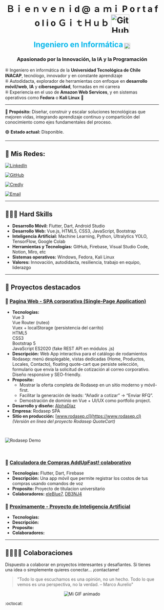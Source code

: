 <div align="center">
  <h1>
    <alt="AlphaDiaz"> Ｂｉｅｎｖｅｎｉd @ ａ ｍｉ P o r t a f o l i o ＧｉｔＨｕｂ 
<a href="https://github.com/FelipeDiazCampos/web_rodasep/tree/main/client_frontend" target="_blank">
  <img
    src="https://cdn3d.iconscout.com/3d/free/thumb/free-github-3d-icon-download-in-png-blend-fbx-gltf-file-formats--logo-social-media-pack-logos-icons-6491025.png"
    alt="GitHub Icono"
    style="width:60px; vertical-align:middle;" 
  >
</a>
  </h1>

  <h3>
    <span style="color:#00b7eb; font-weight:bold; font-size:1.5em;">Ingeniero en Informática</span>
    <img src="https://cdn-icons-png.flaticon.com/512/11820/11820285.png" alt="Verificado" style="width:20px; vertical-align:middle;">
     <h3>
    Apasionado por la Innovación, la IA y la Programación
   </h3>
  </h3>
</div>

  

⁜ Ingeniero en informática de la **Universidad Tecnológica de Chile INACAP**, tecnólogo, innovador y en constante aprendizaje  
⁜ Autodidacta, explorador de herramientas con enfoque en **desarrollo móvil/web**, **IA** y **ciberseguridad**, formadas en mi carrera  
⁜ Experiencia en el uso de **Amazon Web Services**, y en sistemas operativos como **Fedora** o **Kali Linux** 🎩

---

🎯 **Propósito:** Diseñar, construir y escalar soluciones tecnológicas que mejoren vidas, integrando aprendizaje continuo y compartición del conocimiento como ejes fundamentales del proceso.

🟢 **Estado actual:** Disponible.

---

## 👤 Mis Redes:

[![LinkedIn](https://img.shields.io/badge/LinkedIn-Felipe_Diaz_Campos-0077B5?style=for-the-badge&logo=linkedin&logoColor=white&labelColor=101010)](https://www.linkedin.com/in/felipe-diaz-computer-engineer)

[![GitHub](https://img.shields.io/badge/GitHub-FelipeDiazCampos-6a0dad?style=for-the-badge&logo=github&logoColor=white&labelColor=1e002d)](https://github.com/FelipeDiazCampos)

[![Credly](https://img.shields.io/badge/Credly-Certificaciones_e_insignias-FF6F00?style=for-the-badge&logo=awesomelists&logoColor=white&labelColor=101010)](https://www.credly.com/users/felipe-diaz.b6fb06db)

[![Email](https://img.shields.io/badge/Email-engineer.felipediazcampos@gmail.com-D14836?style=for-the-badge&logo=gmail&logoColor=white&labelColor=101010)](https://mail.google.com/mail/?view=cm&fs=1&to=engineer.felipediazcampos@gmail.com)


---

## 👨🏻‍💻 Hard Skills

- **Desarrollo Móvil:** Flutter, Dart, Android Studio  
- **Desarrollo Web:** Vue.js, HTML5, CSS3, JavaScript, Bootstrap
- **Inteligencia Artificial:** Machine Learning, Python, Ultralytics YOLO, TensorFlow, Google Colab
- **Herramientas y Tecnologías:** GitHub, Firebase, Visual Studio Code, Notion, Miro, etc
- **Sistemas operativos:** Windows, Fedora, Kali Linux
- **Valores:** Innovación, autodidacta, resiliencia, trabajo en equipo, liderazgo

---

## 🚀 Proyectos destacados

### 🔹 [Pagina Web - SPA corporativa (Single-Page Application)](https://www.rodasep.cl)
- **Tecnologías:** <ul style="list-style: none; padding-left: 0;">
  <li>Vue 3</li><li>Vue Router (ruteo)</li><li>Vuex + localStorage (persistencia del carrito)</li><li>HTML5</li><li>CSS3</li><li>Bootstrap 5</li><li>JavaScript ES2020 (fake REST API en módulos .js)</li></ul>
- **Descripción:** Web App interactiva para el catálogo de rodamientos Rodasep: menú desplegable, vistas dedicadas (Home, Productos, Locales, Contacto), floating quote-cart que persiste selección, formulario que envía la solicitud de cotización al correo corporativo. Diseño responsive y SEO-friendly.
- **Proposito:** <ul><li>Mostrar la oferta completa de Rodasep en un sitio moderno y móvil-first.</li><li>Facilitar la generación de leads: “Añadir a cotizar” → “Enviar RFQ”.</li><li>Demostración de dominio en Vue + UI/UX como portfolio project.</li></ul>
- **Desarrollo y diseño:** [AlphaDíaz](https://www.linkedin.com/in/felipe-diaz-computer-engineer)
- **Empresa**: Rodasep SPA 
- **Sitio en producción:** [www.rodasep.cl](https://www.rodasep.cl)  
  _(Versión en línea del proyecto Rodasep QuoteCart)_

&nbsp;

![Rodasep Demo](assets/rodasepgif.gif)

&nbsp;


### 🔹 [Calculadora de Compras AddUpFast! colaborativo](https://github.com/eleBlue7/proyecto-titulo)
- **Tecnologías:** Flutter, Dart, Firebase  
- **Descripción:** Una app móvil que permite registrar los costos de tus compras usando comandos de voz
- **Proposito:** Proyecto de titulacion universitario
- **Colaboradores:** [eleBlue7](https://github.com/eleBlue7), [DB3NJ4](https://github.com/DB3NJ4)
  
### 🔹 [Proximamente - Proyecto de Inteligencia Artificial](https://github.com/FelipeDiazCampos/AI-Project)
- **Tecnologías:** 
- **Descripción:**
- **Proposito:** 
- **Colaboradores:**
---
## 🫱🏼‍🫲🏼 Colaboraciones

Dispuesto a colaborar en proyectos interesantes y desafiantes. Si tienes una idea o simplemente quieres conectar...
¡contactame!

> "Todo lo que escuchamos es una opinión, no un hecho. Todo lo que vemos es una perspectiva, no la verdad.
– Marco Aurelio"


<p align="center">
  <img src="https://media2.giphy.com/media/wwg1suUiTbCY8H8vIA/200w.gif?cid=6c09b95232no32hxa1xznp6tkfdvdgzz8wiawwrmtovtxhsz&ep=v1_gifs_search&rid=200w.gif&ct=g" alt="Mi GIF animado">
</p>

:octocat:


